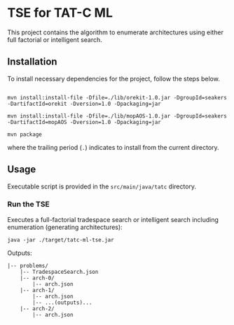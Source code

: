 TSE for TAT-C ML
=======================

This project contains the algorithm to enumerate architectures using either full factorial or intelligent search.


## Installation

To install necessary dependencies for the project, follow the steps below.

```shell

mvn install:install-file -Dfile=./lib/orekit-1.0.jar -DgroupId=seakers -DartifactId=orekit -Dversion=1.0 -Dpackaging=jar

mvn install:install-file -Dfile=./lib/mopAOS-1.0.jar -DgroupId=seakers -DartifactId=mopAOS -Dversion=1.0 -Dpackaging=jar

mvn package

```
where the trailing period (`.`) indicates to install from the current directory.


## Usage

Executable script is provided in the `src/main/java/tatc` directory.

### Run the TSE

Executes a full-factorial tradespace search or intelligent search including enumeration (generating architectures):

```shell
java -jar ./target/tatc-ml-tse.jar
```

Outputs:
```
|-- problems/
    |-- TradespaceSearch.json
    |-- arch-0/
        |-- arch.json
    |-- arch-1/
        |-- arch.json
        |-- ...(outputs)...
    |-- arch-2/
        |-- arch.json
```
